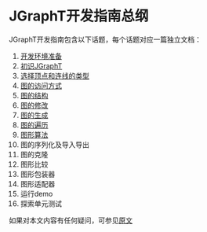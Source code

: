 # JGraphT开发指南总纲
JGraphT开发指南包含以下话题，每个话题对应一篇独立文档：  
1. [开发环境准备](https://github.com/roysong/reseachTec/blob/master/graph/jGraphT/apply/dev/1_%E5%BC%80%E5%8F%91%E7%8E%AF%E5%A2%83%E5%87%86%E5%A4%87.md)  
2. [初识JGraphT](https://github.com/roysong/reseachTec/tree/master/graph/jGraphT/apply/dev/2_%E5%88%9D%E8%AF%86JGraphT.md)  
3. [选择顶点和连线的类型](https://github.com/roysong/reseachTec/tree/master/graph/jGraphT/apply/dev/3_%E9%80%89%E6%8B%A9%E9%A1%B6%E7%82%B9%E5%92%8C%E8%BF%9E%E7%BA%BF%E7%9A%84%E7%B1%BB%E5%9E%8B.md)    
4. [图的访问方式](https://github.com/roysong/reseachTec/blob/master/graph/jGraphT/apply/dev/4_%E5%9B%BE%E7%9A%84%E8%AE%BF%E9%97%AE%E6%96%B9%E5%BC%8F.md)    
5. [图的结构](https://github.com/roysong/reseachTec/blob/master/graph/jGraphT/apply/dev/5_%E5%9B%BE%E7%9A%84%E7%BB%93%E6%9E%84.md)    
6. [图的修改](https://github.com/roysong/reseachTec/blob/master/graph/jGraphT/apply/dev/6_%E5%9B%BE%E7%9A%84%E4%BF%AE%E6%94%B9.md)  
7. [图的生成](https://github.com/roysong/reseachTec/blob/master/graph/jGraphT/apply/dev/7_%E5%9B%BE%E7%9A%84%E7%94%9F%E6%88%90.md)  
8. [图的遍历](https://github.com/roysong/reseachTec/blob/master/graph/jGraphT/apply/dev/8_%E5%9B%BE%E7%9A%84%E9%81%8D%E5%8E%86.md)  
9. [图形算法](https://github.com/roysong/reseachTec/blob/master/graph/jGraphT/apply/dev/9_%E5%9B%BE%E5%BD%A2%E7%AE%97%E6%B3%95.md)  
10. 图的序列化及导入导出  
11. 图的克隆  
12. 图形比较  
13. 图形包装器  
14. 图形适配器   
15. 运行demo  
16. 探索单元测试  

如果对本文内容有任何疑问，可参见[原文](https://jgrapht.org/guide/UserOverview)
